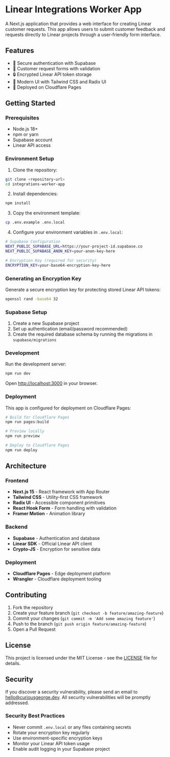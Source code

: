 # Linear Integrations Worker App

A Next.js application that provides a web interface for creating Linear customer requests. This app allows users to submit customer feedback and requests directly to Linear projects through a user-friendly form interface.

## Features

- 🔐 Secure authentication with Supabase
- 📝 Customer request forms with validation
- 🔒 Encrypted Linear API token storage
- 🎨 Modern UI with Tailwind CSS and Radix UI
- 🚀 Deployed on Cloudflare Pages

## Getting Started

### Prerequisites

- Node.js 18+
- npm or yarn
- Supabase account
- Linear API access

### Environment Setup

1. Clone the repository:
```bash
git clone <repository-url>
cd integrations-worker-app
```

2. Install dependencies:
```bash
npm install
```

3. Copy the environment template:
```bash
cp .env.example .env.local
```

4. Configure your environment variables in `.env.local`:

```bash
# Supabase Configuration
NEXT_PUBLIC_SUPABASE_URL=https://your-project-id.supabase.co
NEXT_PUBLIC_SUPABASE_ANON_KEY=your-anon-key-here

# Encryption Key (required for security)
ENCRYPTION_KEY=your-base64-encryption-key-here
```

### Generating an Encryption Key

Generate a secure encryption key for protecting stored Linear API tokens:

```bash
openssl rand -base64 32
```

### Supabase Setup

1. Create a new Supabase project
2. Set up authentication (email/password recommended)
3. Create the required database schema by running the migrations in `supabase/migrations`

### Development

Run the development server:

```bash
npm run dev
```

Open [http://localhost:3000](http://localhost:3000) in your browser.

### Deployment

This app is configured for deployment on Cloudflare Pages:

```bash
# Build for Cloudflare Pages
npm run pages:build

# Preview locally
npm run preview

# Deploy to Cloudflare Pages
npm run deploy
```

## Architecture

### Frontend
- **Next.js 15** - React framework with App Router
- **Tailwind CSS** - Utility-first CSS framework
- **Radix UI** - Accessible component primitives
- **React Hook Form** - Form handling with validation
- **Framer Motion** - Animation library

### Backend
- **Supabase** - Authentication and database
- **Linear SDK** - Official Linear API client
- **Crypto-JS** - Encryption for sensitive data

### Deployment
- **Cloudflare Pages** - Edge deployment platform
- **Wrangler** - Cloudflare deployment tooling

## Contributing

1. Fork the repository
2. Create your feature branch (`git checkout -b feature/amazing-feature`)
3. Commit your changes (`git commit -m 'Add some amazing feature'`)
4. Push to the branch (`git push origin feature/amazing-feature`)
5. Open a Pull Request

## License

This project is licensed under the MIT License - see the [LICENSE](LICENSE) file for details.

## Security

If you discover a security vulnerability, please send an email to hello@curiousgeorge.dev. All security vulnerabilities will be promptly addressed.

### Security Best Practices

- Never commit `.env.local` or any files containing secrets
- Rotate your encryption key regularly
- Use environment-specific encryption keys
- Monitor your Linear API token usage
- Enable audit logging in your Supabase project
